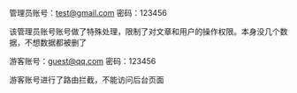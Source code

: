 管理员账号：test@gmail.com
    密码：123456

该管理员账号账号做了特殊处理，限制了对文章和用户的操作权限。本身没几个数据，不想数据都被删了

游客账号：guest@qq.com
    密码：123456
    
游客账号进行了路由拦截，不能访问后台页面    
